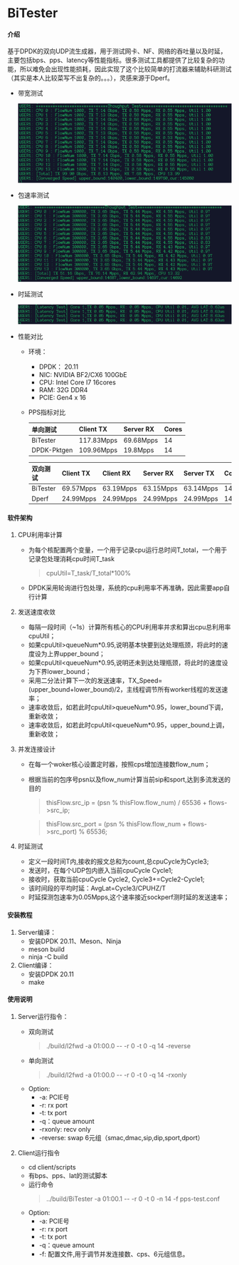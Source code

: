 # BiTester

#### 介绍
基于DPDK的双向UDP流生成器，用于测试网卡、NF、网络的吞吐量以及时延，主要包括bps、pps、latency等性能指标。很多测试工具都提供了比较复杂的功能，所以难免会出现性能损耗，因此实现了这个比较简单的打流器来辅助科研测试（其实是本人比较菜写不出复杂的。。。），灵感来源于Dperf。
* 带宽测试

    ![bps](./doc/bw.png)
* 包速率测试

    ![pps](./doc/pps.png)

* 时延测试

    ![lat](./doc/Lat.png)

* 性能对比
    * 环境：
        * DPDK： 20.11
        * NIC: NVIDIA BF2/CX6 100GbE
        * CPU: Intel Core I7 16cores
        * RAM: 32G DDR4
        * PCIE: Gen4 x 16
    * PPS指标对比

        |单向测试|Client TX|Server RX|Cores|
        |---|---|---|---|
        |BiTester|117.83Mpps|69.68Mpps|14|
        |DPDK-Pktgen|109.96Mpps|19.8Mpps|14|

        |双向测试|Client TX|Client RX|Server RX|Server TX|Cores|
        |---|---|---|---|---|---|
        |BiTester|69.57Mpps|63.19Mpps|63.15Mpps|63.14Mpps|14|
        |Dperf|24.99Mpps|24.99Mpps|24.99Mpps|24.99Mpps|14|

#### 软件架构
1. CPU利用率计算
    * 为每个核配置两个变量，一个用于记录cpu运行总时间T_total，一个用于记录包处理消耗cpu时间T_task
        > cpuUtil=T_task/T_total*100%
    * DPDK采用轮询进行包处理，系统的cpu利用率不再准确，因此需要app自行计算
    
2. 发送速度收敛
    * 每隔一段时间（~1s）计算所有核心的CPU利用率并求和算出cpu总利用率cpuUtil；
    * 如果cpuUtil>queueNum*0.95,说明基本快要到达处理瓶颈，将此时的速度设为上界upper_bound；
    * 如果cpuUtil<queueNum*0.95,说明还未到达处理瓶颈，将此时的速度设为下界lower_bound；
    * 采用二分法计算下一次的发送速率，TX_Speed=(upper_bound+lower_bound)/2，主线程调节所有worker线程的发送速率；
    * 速率收敛后，如若此时cpuUtil>queueNum*0.95，lower_bound下调，重新收敛；
    * 速率收敛后，如若此时cpuUtil<queueNum*0.95，upper_bound上调，重新收敛；

3. 并发连接设计
    * 在每一个woker核心设置定时器，按照cps增加连接数flow_num；
    * 根据当前的包序号psn以及flow_num计算当前sip和sport,达到多流发送的目的  
        > thisFlow.src_ip = (psn % thisFlow.flow_num) / 65536 + flows->src_ip;

        > thisFlow.src_port = (psn % thisFlow.flow_num + flows->src_port) % 65536;

4. 时延测试
    * 定义一段时间T内,接收的报文总和为count,总cpuCycle为Cycle3;
    * 发送时，在每个UDP包内嵌入当前cpuCycle Cycle1;
    * 接收时，获取当前cpuCycle Cycle2, Cycle3+=Cycle2-Cycle1;
    * 该时间段的平均时延：AvgLat=Cycle3/CPUHZ/T
    * 时延探测包速率为0.05Mpps,这个速率接近sockperf测时延的发送速率；

#### 安装教程

1.  Server编译：
    * 安装DPDK 20.11、Meson、Ninja
    * meson build
    * ninja -C build 
2.  Client编译：
    * 安装DPDK 20.11
    * make
#### 使用说明

1.  Server运行指令：
    * 双向测试
        > ./build/l2fwd -a 01:00.0 -- -r 0 -t 0 -q 14 -reverse 
    * 单向测试
        > ./build/l2fwd -a 01:00.0 -- -r 0 -t 0 -q 14 -rxonly
    * Option:
        * -a: PCIE号
        * -r: rx port
        * -t: tx port
        * -q：queue amount
        * -rxonly: recv only
        * -reverse: swap 6元组（smac,dmac,sip,dip,sport,dport）
        
2.  Client运行指令
    * cd client/scripts 
    * 有bps、pps、lat的测试脚本
    * 运行命令
        > ../build/BiTester -a 01:00.1 -- -r 0 -t 0 -n 14 -f pps-test.conf 
    * Option:
        * -a: PCIE号
        * -r: rx port
        * -t: tx port
        * -q：queue amount
        * -f: 配置文件,用于调节并发连接数、cps、6元组信息。 

